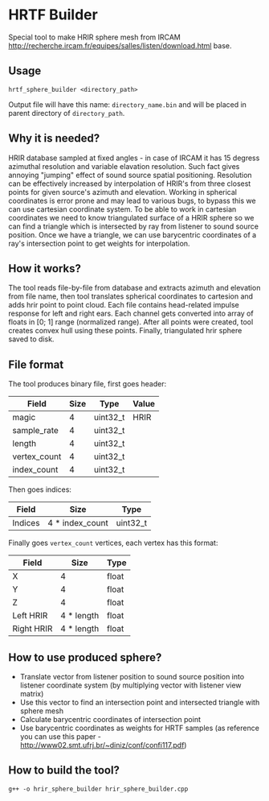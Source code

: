# HRTF Builder

Special tool to make HRIR sphere mesh from IRCAM http://recherche.ircam.fr/equipes/salles/listen/download.html base.

## Usage

`hrtf_sphere_builder <directory_path>`

Output file will have this name: `directory_name.bin` and will be placed in parent directory of `directory_path`.

## Why it is needed?

HRIR database sampled at fixed angles - in case of IRCAM it has 15 degress azimuthal resolution and variable elavation resolution. Such fact gives annoying "jumping" effect of sound source spatial positioning. Resolution can be effectively increased by interpolation of HRIR's from three closest points for given source's azimuth and elevation. Working in spherical coordinates is error prone and may lead to various bugs, to bypass this we can use cartesian coordinate system. To be able to work in cartesian coordinates we need to know triangulated surface of a HRIR sphere so we can find a triangle which is intersected by ray from listener to sound source position. Once we have a triangle, we can use barycentric coordinates of a ray's intersection point to get weights for interpolation.

## How it works?

The tool reads file-by-file from database and extracts azimuth and elevation from file name, then tool translates spherical coordinates to cartesion and adds hrir point to point cloud. Each file contains head-related impulse response for left and right ears. Each channel gets converted into array of floats in [0; 1] range (normalized range). After all points were created, tool creates convex hull using these points. Finally, triangulated hrir sphere saved to disk.

## File format

The tool produces binary file, first goes header:

| Field        | Size | Type     | Value |
|--------------|------|----------|-------|
| magic        | 4    | uint32_t | HRIR  |
| sample_rate  | 4    | uint32_t |       |
| length       | 4    | uint32_t |       |
| vertex_count | 4    | uint32_t |       |
| index_count  | 4    | uint32_t |       |

Then goes indices:

| Field   | Size            | Type     |
|---------|-----------------|----------|
| Indices | 4 * index_count | uint32_t |

Finally goes `vertex_count` vertices, each vertex has this format:

| Field      | Size       | Type  |
|------------|------------|-------|
| X          | 4          | float |
| Y          | 4          | float |
| Z          | 4          | float |
| Left HRIR  | 4 * length | float |
| Right HRIR | 4 * length | float |

## How to use produced sphere?

- Translate vector from listener position to sound source position into listener coordinate system (by multiplying vector with listener view matrix)
- Use this vector to find an intersection point and intersected triangle with sphere mesh
- Calculate barycentric coordinates of intersection point 
- Use barycentric coordinates as weights for HRTF samples (as reference you can use this paper - http://www02.smt.ufrj.br/~diniz/conf/confi117.pdf)

## How to build the tool?

`g++ -o hrir_sphere_builder hrir_sphere_builder.cpp`